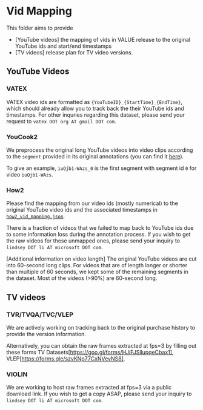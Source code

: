 # Vid Mapping
This folder aims to provide
- [YouTube videos] the mapping of vids in VALUE release to the original YouTube ids and start/end timestamps
- [TV videos] release plan for TV video versions. 

## YouTube Videos
### VATEX
VATEX video ids are formatted as `{YouTubeID}_{StartTime}_{EndTime}`, which should already allow you to track back the their YouTube ids and timestamps. For other inquries regarding this dataset, please send your request to `vatex DOT org AT gmail DOT com`. 

### YouCook2
We preprocess the original long YouTube videos into video clips according to the `segment` provided in its original annotations (you can find it [here](http://youcook2.eecs.umich.edu/download)).  

To give an example, `iuQjb1-WAzs_0` is the first segment with segment id `0` for video `iuQjb1-WAzs`.

### How2
Please find the mapping from our video ids (mostly numerical) to the original YouTube video ids and the associated timestamps in [`how2_vid_mapping.json`](https://github.com/VALUE-Leaderboard/DataRelease/blob/main/vid_mapping/how2_vid_mapping.json). 

There is a fraction of videos that we failed to map back to YouTube ids due to some information loss during the annotation process. If you wish to get the raw videos for these unmapped ones, please send your inquiry to `lindsey DOT li AT microsoft DOT com`.

[Additional information on video length] The original YouTube videos are cut into 60-second long clips. For videos that are of length longer or shorter than multiple of 60 seconds, we kept some of the remaining segments in the dataset. Most of the videos (>90%) are 60-second long. 

## TV videos

### TVR/TVQA/TVC/VLEP
We are actively working on tracking back to the original purchase history to provide the version information. 

Alternatively, you can obtain the raw frames extracted at fps=3 by filling out these forms TV Datasets[https://goo.gl/forms/HJiFJSllupqeCbax1], VLEP[https://forms.gle/szvKNp77CxNVevNS8].

### VIOLIN
We are working to host raw frames extracted at fps=3 via a public download link. If you wish to get a copy ASAP, please send your inquiry to `lindsey DOT li AT microsoft DOT com`.
